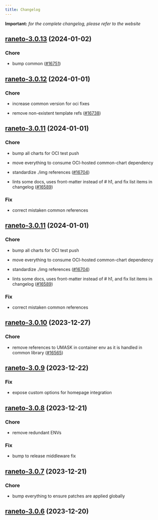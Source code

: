 ```yaml
---
title: Changelog
---
```


**Important:**
*for the complete changelog, please refer to the website*



## [raneto-3.0.13](https://github.com/truecharts/charts/compare/raneto-3.0.12...raneto-3.0.13) (2024-01-02)

### Chore



- bump common ([#16751](https://github.com/truecharts/charts/issues/16751))


## [raneto-3.0.12](https://github.com/truecharts/charts/compare/raneto-3.0.11...raneto-3.0.12) (2024-01-01)

### Chore



- increase common version for oci fixes

- remove non-existent template refs ([#16738](https://github.com/truecharts/charts/issues/16738))


## [raneto-3.0.11](https://github.com/truecharts/charts/compare/raneto-3.0.10...raneto-3.0.11) (2024-01-01)

### Chore



- bump all charts for OCI test push

- move everything to consume OCI-hosted common-chart dependency

- standardize ./img references ([#16704](https://github.com/truecharts/charts/issues/16704))

- lints some docs, uses front-matter instead of # h1, and fix list items in changelog ([#16589](https://github.com/truecharts/charts/issues/16589))

### Fix



- correct mistaken common references


## [raneto-3.0.11](https://github.com/truecharts/charts/compare/raneto-3.0.10...raneto-3.0.11) (2024-01-01)

### Chore



- bump all charts for OCI test push

- move everything to consume OCI-hosted common-chart dependency

- standardize ./img references ([#16704](https://github.com/truecharts/charts/issues/16704))

- lints some docs, uses front-matter instead of # h1, and fix list items in changelog ([#16589](https://github.com/truecharts/charts/issues/16589))

### Fix



- correct mistaken common references
## [raneto-3.0.10](https://github.com/truecharts/charts/compare/raneto-3.0.9...raneto-3.0.10) (2023-12-27)

### Chore

- remove references to UMASK in container env as it is handled in common library ([#16565](https://github.com/truecharts/charts/issues/16565))

## [raneto-3.0.9](https://github.com/truecharts/charts/compare/raneto-3.0.8...raneto-3.0.9) (2023-12-22)

### Fix

- expose custom options for homepage integration

## [raneto-3.0.8](https://github.com/truecharts/charts/compare/raneto-3.0.7...raneto-3.0.8) (2023-12-21)

### Chore

- remove redundant ENVs

### Fix

- bump to release middleware fix

## [raneto-3.0.7](https://github.com/truecharts/charts/compare/raneto-3.0.6...raneto-3.0.7) (2023-12-21)

### Chore

- bump everything to ensure patches are applied globally

## [raneto-3.0.6](https://github.com/truecharts/charts/compare/raneto-3.0.5...raneto-3.0.6) (2023-12-20)

